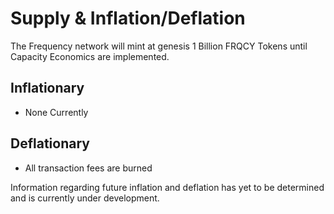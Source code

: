 # Supply & Inflation/Deflation

The Frequency network will mint at genesis 1 Billion FRQCY Tokens until Capacity Economics are implemented.

## Inflationary
- None Currently

## Deflationary
- All transaction fees are burned

Information regarding future inflation and deflation has yet to be determined and is currently under development.

